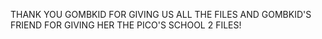 THANK YOU GOMBKID FOR GIVING US ALL THE FILES AND GOMBKID'S FRIEND FOR GIVING HER THE PICO'S SCHOOL 2 FILES!